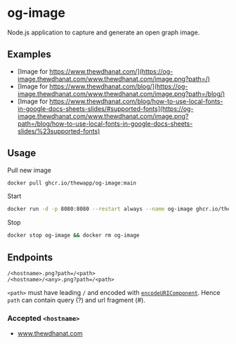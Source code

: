# og-image

Node.js application to capture and generate an open graph image.

## Examples

- [Image for https://www.thewdhanat.com/](https://og-image.thewdhanat.com/www.thewdhanat.com/image.png?path=/)
- [Image for https://www.thewdhanat.com/blog/](https://og-image.thewdhanat.com/www.thewdhanat.com/image.png?path=/blog/)
- [Image for https://www.thewdhanat.com/blog/how-to-use-local-fonts-in-google-docs-sheets-slides/#supported-fonts](https://og-image.thewdhanat.com/www.thewdhanat.com/image.png?path=/blog/how-to-use-local-fonts-in-google-docs-sheets-slides/%23supported-fonts)

## Usage

Pull new image

```sh
docker pull ghcr.io/thewapp/og-image:main
```

Start

```sh
docker run -d -p 8080:8080 --restart always --name og-image ghcr.io/thewapp/og-image:main
```

Stop

```sh
docker stop og-image && docker rm og-image
```

## Endpoints

```
/<hostname>.png?path=/<path>
/<hostname>/<any>.png?path=/<path>
```

`<path>` must have leading `/` and encoded with [`encodeURIComponent`](https://developer.mozilla.org/en-US/docs/Web/JavaScript/Reference/Global_Objects/encodeURIComponent). Hence `path` can contain query (?) and url fragment (#).

### Accepted `<hostname>`

- www.thewdhanat.com
